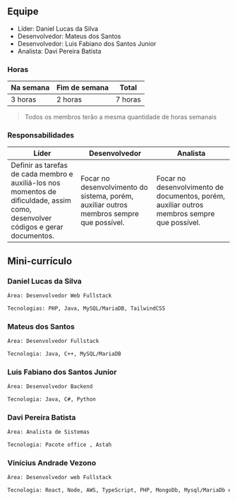 ## Equipe

- Líder: Daniel Lucas da Silva
- Desenvolvedor: Mateus dos Santos
- Desenvolvedor: Luis Fabiano dos Santos Junior
- Analista: Davi Pereira Batista

### Horas

| Na semana | Fim de semana | Total   |
|-----------|---------------|---------|
| 3 horas   | 2 horas       | 7 horas |

> Todos os membros terão a mesma quantidade de horas semanais

### Responsabilidades

| Líder | Desenvolvedor | Analista |
|-------|---------------|----------|
| Definir as tarefas de cada membro e auxiliá-los nos momentos de dificuldade, assim como, desenvolver códigos e gerar documentos. | Focar no desenvolvimento do sistema, porém, auxiliar outros membros sempre que possível. | Focar no desenvolvimento de documentos, porém, auxiliar outros membros sempre que possível. |

## Mini-currículo
 
### Daniel Lucas da Silva

```bash
Área: Desenvolvedor Web Fullstack

Tecnologias: PHP, Java, MySQL/MariaDB, TailwindCSS
```

### Mateus dos Santos

```bash
Área: Desenvolvedor Fullstack

Tecnologia: Java, C++, MySQL/MariaDB
```

### Luis Fabiano dos Santos Junior

```bash
Área: Desenvolvedor Backend

Tecnologia: Java, C#, Python
```

### Davi Pereira Batista

```bash
Área: Analista de Sistemas

Tecnologia: Pacote office , Astah
```

### Vinícius Andrade Vezono

```bash
Área: Desenvolvedor web Fullstack

Tecnologia: React, Node, AWS, TypeScript, PHP, MongoDb, Mysql/MariaDb e TailwindCSS
```